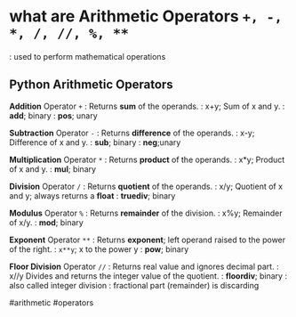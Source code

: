 # what are Arithmetic Operators `+, -, *, /, //, %, **`

: used to perform mathematical operations

## Python Arithmetic Operators

**Addition** Operator `+`
: Returns **sum** of the operands.
: x+y; Sum of x and y.
: **add**; binary
: **pos**; unary

**Subtraction** Operator `-`
: Returns **difference** of the operands.
: x-y; Difference of x and y.
: **sub**; binary
: **neg**;unary

**Multiplication** Operator `*`
: Returns **product** of the operands.
: x*y; Product of x and y.
: **mul**; binary

**Division** Operator `/`
: Returns **quotient** of the operands.
: x/y; Quotient of x and y; always returns a **float**
: **truediv**; binary

**Modulus** Operator `%`
: Returns **remainder** of the division.
: x%y; Remainder of x/y.
: **mod**; binary

**Exponent** Operator `**`
: Returns **exponent**; left operand raised to the power of the right.
: `x**y`; x to the power y
: **pow**; binary

**Floor Division** Operator `//`
: Returns real value and ignores decimal part.
: x//y Divides and returns the integer value of the quotient.
: **floordiv**; binary
: also called integer division
: fractional part (remainder) is discarding


  #arithmetic #operators
